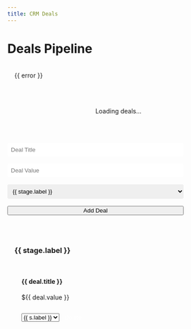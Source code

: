 ```yaml
---
title: CRM Deals
---
```


<script setup>
import { ref, onMounted } from 'vue'
import { generateId } from '../utils/storage'
import { fetchDeals, createDeal, updateDealStage, deleteDeal } from '../utils/api'

const deals = ref([])
const newDeal = ref({ title: '', value: '', stage: 'prospect' })
const loading = ref(true)
const error = ref(null)

const stages = [
  { id: 'prospect', label: 'Prospect' },
  { id: 'qualified', label: 'Qualified' },
  { id: 'proposal', label: 'Proposal' },
  { id: 'negotiation', label: 'Negotiation' },
  { id: 'closed', label: 'Closed' }
]

async function loadDeals() {
  try {
    loading.value = true
    deals.value = await fetchDeals()
  } catch (e) {
    error.value = 'Failed to load deals'
  } finally {
    loading.value = false
  }
}

async function addDeal() {
  if (!newDeal.value.title || !newDeal.value.value) return
  
  try {
    const deal = {
      id: generateId(),
      ...newDeal.value,
      createdAt: new Date().toISOString()
    }
    
    await createDeal(deal)
    await loadDeals()
    newDeal.value = { title: '', value: '', stage: 'prospect' }
  } catch (e) {
    error.value = 'Failed to create deal'
  }
}

async function changeDealStage(dealId, newStage) {
  try {
    await updateDealStage(dealId, newStage)
    await loadDeals()
  } catch (e) {
    error.value = 'Failed to update deal'
  }
}

async function removeDeal(id) {
  try {
    await deleteDeal(id)
    await loadDeals()
  } catch (e) {
    error.value = 'Failed to delete deal'
  }
}

onMounted(() => {
  loadDeals()
})
</script>

# Deals Pipeline

<div v-if="error" class="error-message">
  {{ error }}
</div>

<div v-if="loading" class="loading">
  Loading deals...
</div>

<div v-else>
  <div class="deal-form">
    <input v-model="newDeal.title" placeholder="Deal Title" />
    <input v-model="newDeal.value" type="number" placeholder="Deal Value" />
    <select v-model="newDeal.stage">
      <option v-for="stage in stages" :value="stage.id">{{ stage.label }}</option>
    </select>
    <button @click="addDeal">Add Deal</button>
  </div>

  <div class="pipeline">
    <div v-for="stage in stages" :key="stage.id" class="pipeline-stage">
      <h3>{{ stage.label }}</h3>
      <div class="deals">
        <div v-for="deal in deals.filter(d => d.stage === stage.id)" 
             :key="deal.id" 
             class="deal-card">
          <h4>{{ deal.title }}</h4>
          <p>${{ deal.value }}</p>
          <select v-model="deal.stage" @change="changeDealStage(deal.id, deal.stage)">
            <option v-for="s in stages" :value="s.id">{{ s.label }}</option>
          </select>
          <button @click="removeDeal(deal.id)" class="delete-btn">Delete</button>
        </div>
      </div>
    </div>
  </div>
</div>

<style>
.deal-form {
  display: grid;
  gap: 1rem;
  max-width: 400px;
  margin: 2rem 0;
}

.deal-form input,
.deal-form select {
  padding: 0.5rem;
  border: 1px solid var(--vp-c-divider);
  border-radius: 4px;
}

.pipeline {
  display: grid;
  grid-template-columns: repeat(auto-fit, minmax(200px, 1fr));
  gap: 1rem;
  margin: 2rem 0;
  overflow-x: auto;
}

.pipeline-stage {
  background: var(--vp-c-bg-soft);
  padding: 1rem;
  border-radius: 8px;
}

.deals {
  display: grid;
  gap: 1rem;
}

.deal-card {
  background: var(--vp-c-bg);
  padding: 1rem;
  border-radius: 4px;
}

.delete-btn {
  background: var(--vp-c-danger);
  color: white;
  border: none;
  padding: 0.5rem;
  border-radius: 4px;
  cursor: pointer;
  margin-top: 0.5rem;
}

.error-message {
  color: var(--vp-c-danger);
  padding: 1rem;
  margin: 1rem 0;
  background: var(--vp-c-danger-soft);
  border-radius: 4px;
}

.loading {
  text-align: center;
  padding: 2rem;
  color: var(--vp-c-text-2);
}
</style>